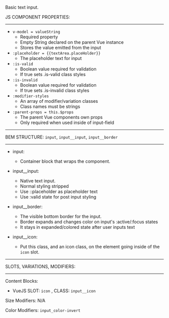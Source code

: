 Basic text input.

JS COMPONENT PROPERTIES:
___ 

* `v-model = valueString`
  * Required property
  * Empty String declared on the parent Vue instance   
  * Stores the value emitted from the input
* `:placeholder = {{textArea.placeHolder}}`
  * The placeholder text for input 
* `:is-valid`
  * Boolean value required for validation 
  * If true sets .is-valid class styles 
* `:is-invalid`
  * Boolean value required for validation 
  * If true sets .is-invalid class styles 
* `:modifier-styles`
  * An array of modifier/variation classes 
  * Class names must be strings 
* `:parent-props = this.$props`
  * The parent Vue components own props    
  * Only required when used inside of input-field 

___
BEM STRUCTURE: `input`, `input__input`, `input__border`
___

* input:
  * Container block that wraps the component.

* input__input:
  * Native text input. 
  * Normal styling stripped
  * Use ::placeholder as placeholder text 
  * Use :valid state for post input styling  

* input__border:
  * The visible bottom border for the input. 
  * Border expands and changes color on input's :active/:focus states
  * It stays in expanded/colored state after user inputs text 

* input__icon:
  * Put this class, and an icon class, on the element going inside of the `icon` slot.
   
___
SLOTS, VARIATIONS, MODIFIERS:
___

Content Blocks: 
* VueJS SLOT: `icon` , CLASS: `input__icon`

Size Modifiers: N/A 
 
Color Modifiers: `input_color-invert`